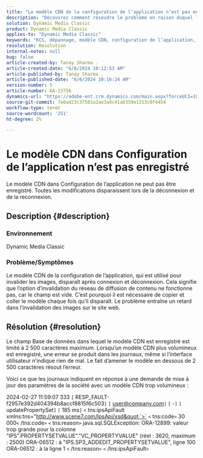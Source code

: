 ```yaml
---
title: "Le modèle CDN de la configuration de l’application n’est pas enregistré"
description: "Découvrez comment résoudre le problème en raison duquel le modèle CDN dans Configuration de l’application ne peut pas être enregistré."
solution: Dynamic Media Classic
product: Dynamic Media Classic
applies-to: "Dynamic Media Classic"
keywords: "KCS, dépannage, modèle CDN, configuration de l’application, n’enregistre pas, Adobe Dynamic Media Classic"
resolution: Resolution
internal-notes: null
bug: false
article-created-by: Tanay Sharma .
article-created-date: "6/6/2024 10:12:53 AM"
article-published-by: Tanay Sharma .
article-published-date: "6/6/2024 10:16:24 AM"
version-number: 5
article-number: KA-23756
dynamics-url: "https://adobe-ent.crm.dynamics.com/main.aspx?forceUCI=1&pagetype=entityrecord&etn=knowledgearticle&id=ed662553-ed23-ef11-840b-6045bd0065b6"
source-git-commit: 7e0ad23c37581a2ae3a4c41a6359e1313c0f4454
workflow-type: tm+mt
source-wordcount: '251'
ht-degree: 2%

---
```


# Le modèle CDN dans Configuration de l’application n’est pas enregistré


Le modèle CDN dans Configuration de l’application ne peut pas être enregistré. Toutes les modifications disparaissent lors de la déconnexion et de la reconnexion.

## Description {#description}


### Environnement

Dynamic Media Classic

### Problème/Symptômes

Le modèle CDN de la configuration de l’application, qui est utilisé pour invalider les images, disparaît après connexion et déconnexion. Cela signifie que l’option d’invalidation du réseau de diffusion de contenu ne fonctionne pas, car le champ est vide. C’est pourquoi il est nécessaire de copier et coller le modèle chaque fois qu’il disparaît. Le problème entraîne un retard dans l’invalidation des images sur le site web.


## Résolution {#resolution}


Le champ Base de données dans lequel le modèle CDN est enregistré est limité à 2 500 caractères maximum. Lorsqu’un modèle CDN plus volumineux est enregistré, une erreur se produit dans les journaux, même si l’interface utilisateur n’indique rien de mal. Le fait d’amener le modèle en dessous de 2 500 caractères résout l’erreur.



Voici ce que les journaux indiquent en réponse à une demande de mise à jour des paramètres de la société avec un modèle CDN trop volumineux :

2024-02-27 11:59:07 333 `[` RESP_FAULT-f2957e392d404394b8accf8815f6c503`]`
`[` user@company.com`]`  `[` -`]`  `[` updatePropertySet`]`  `[` 185 ms`]`
`<` tns:ipsApiFault xmlns:tns=&quot;http://www.scene7.com/IpsApi/xsd&quot;`>` `<` tns:code`>` 30 000`<` /tns:code`>` `<` tns:reason`>` java.sql.SQLException: ORA-12899: valeur trop grande pour la colonne &quot;IPS&quot;.PROPERTYSETVALUE&quot;.&quot;VC_PROPERTYVALUE&quot; (réel : 3620, maximum : 2500) ORA-06512 : à &quot;IPS.SP3_ADDEDIT_PROPERTYSETVALUE&quot;, ligne 100 ORA-06512 : à la ligne 1
`<` /tns:reason`>` `<` /tns:ipsApiFault`>`
